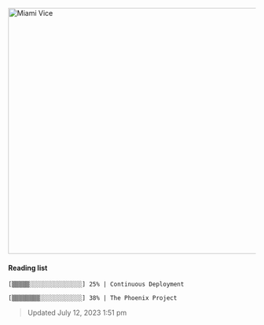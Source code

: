 
[<img src="https://media.giphy.com/media/l0IsIMQkVZ0UK1Q7C/giphy.gif" alt="Miami Vice" width="800" height="500">](https://www.youtube.com/watch?v=-aMCzRj3Syg)

#### Reading list

    [▒▒▒▒▒░░░░░░░░░░░░░░░] 25% | Continuous Deployment
    
    [▒▒▒▒▒▒▒▒░░░░░░░░░░░░] 38% | The Phoenix Project
    
> Updated July 12, 2023 1:51 pm

